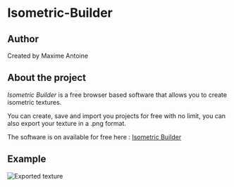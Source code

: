 # Isometric-Builder
## Author
Created by Maxime Antoine
## About the project
*Isometric Builder* is a free browser based software that allows you to create isometric textures.

You can create, save and import you projects for free with no limit, you can also export your texture in a .png format.

The software is on available for free here :
[Isometric Builder](https://www.maxime-antoine.fr/projects/isoBuilder/)

## Example
![Exported texture](https://www.maxime-antoine.fr/content/isoBuilder-1.png)
